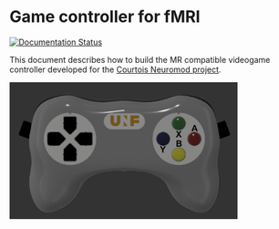 # Game controller for fMRI

[![Documentation Status](https://readthedocs.org/projects/controller-doc/badge/?version=latest)](https://controller-doc.readthedocs.io/en/latest/?badge=latest)

This document describes how to build the MR compatible videogame controller developed for the [Courtois Neuromod project](https://www.cneuromod.ca/).

<img src="./source/_static/body/controller_model.png" alt="Switch assembly exploded view" width="400"/>

